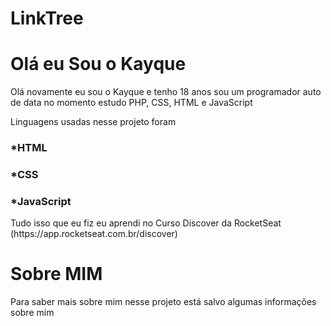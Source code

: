 # LinkTree

<h1> Olá eu Sou o Kayque </h1>
<p aling="center"> Olá novamente eu sou o Kayque e tenho 18 anos sou um programador auto de data no momento estudo PHP, CSS, HTML e JavaScript</p>

<p aling="center"> Linguagens usadas nesse projeto foram </p>
<h3> *HTML </h3>
<h3> *CSS </h3>
<h3> *JavaScript </h3>

<p aling="center"> Tudo isso que eu fiz eu aprendi no Curso Discover da RocketSeat (https://app.rocketseat.com.br/discover) </p>

<h1> Sobre MIM </h1>
<p aling="center"> Para saber mais sobre mim nesse projeto está salvo algumas informações sobre mim </p>

